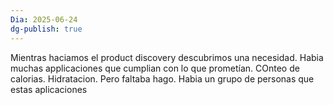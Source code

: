```yaml
---
Dia: 2025-06-24
dg-publish: true
---
```

Mientras haciamos el product discovery descubrimos una necesidad. Habia muchas applicaciones que cumplian con lo que prometían. COnteo de calorias. Hidratacion. Pero faltaba hago. Habia un grupo de personas que estas aplicaciones 